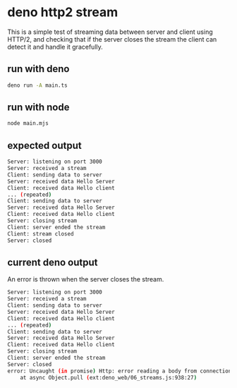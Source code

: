 # deno http2 stream

This is a simple test of streaming data between server and client using HTTP/2, and checking that if the server
closes the stream the client can detect it and handle it gracefully.

## run with deno

```sh
deno run -A main.ts
```

## run with node

```sh
node main.mjs
```

## expected output

```sh
Server: listening on port 3000
Server: received a stream
Client: sending data to server
Server: received data Hello Server
Client: received data Hello client
... (repeated)
Client: sending data to server
Server: received data Hello Server
Client: received data Hello client
Server: closing stream
Client: server ended the stream
Client: stream closed
Server: closed
```

## current deno output

An error is thrown when the server closes the stream.

```sh
Server: listening on port 3000
Server: received a stream
Client: sending data to server
Server: received data Hello Server
Client: received data Hello client
... (repeated)
Client: sending data to server
Server: received data Hello Server
Client: received data Hello client
Server: closing stream
Client: server ended the stream
Server: closed
error: Uncaught (in promise) Http: error reading a body from connection: stream closed because of a broken pipe
    at async Object.pull (ext:deno_web/06_streams.js:938:27)
```